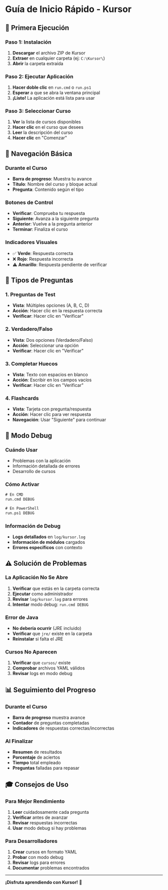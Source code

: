 # Guía de Inicio Rápido - Kursor

## 🚀 Primera Ejecución

### Paso 1: Instalación
1. **Descargar** el archivo ZIP de Kursor
2. **Extraer** en cualquier carpeta (ej: `C:\Kursor\`)
3. **Abrir** la carpeta extraída

### Paso 2: Ejecutar Aplicación
1. **Hacer doble clic** en `run.cmd` o `run.ps1`
2. **Esperar** a que se abra la ventana principal
3. **¡Listo!** La aplicación está lista para usar

### Paso 3: Seleccionar Curso
1. **Ver** la lista de cursos disponibles
2. **Hacer clic** en el curso que desees
3. **Leer** la descripción del curso
4. **Hacer clic** en "Comenzar"

## 🎯 Navegación Básica

### Durante el Curso
- **Barra de progreso**: Muestra tu avance
- **Título**: Nombre del curso y bloque actual
- **Pregunta**: Contenido según el tipo

### Botones de Control
- **Verificar**: Comprueba tu respuesta
- **Siguiente**: Avanza a la siguiente pregunta
- **Anterior**: Vuelve a la pregunta anterior
- **Terminar**: Finaliza el curso

### Indicadores Visuales
- ✅ **Verde**: Respuesta correcta
- ❌ **Rojo**: Respuesta incorrecta
- ⚠️ **Amarillo**: Respuesta pendiente de verificar

## 📝 Tipos de Preguntas

### 1. Preguntas de Test
- **Vista**: Múltiples opciones (A, B, C, D)
- **Acción**: Hacer clic en la respuesta correcta
- **Verificar**: Hacer clic en "Verificar"

### 2. Verdadero/Falso
- **Vista**: Dos opciones (Verdadero/Falso)
- **Acción**: Seleccionar una opción
- **Verificar**: Hacer clic en "Verificar"

### 3. Completar Huecos
- **Vista**: Texto con espacios en blanco
- **Acción**: Escribir en los campos vacíos
- **Verificar**: Hacer clic en "Verificar"

### 4. Flashcards
- **Vista**: Tarjeta con pregunta/respuesta
- **Acción**: Hacer clic para ver respuesta
- **Navegación**: Usar "Siguiente" para continuar

## 🔧 Modo Debug

### Cuándo Usar
- Problemas con la aplicación
- Información detallada de errores
- Desarrollo de cursos

### Cómo Activar
```cmd
# En CMD
run.cmd DEBUG

# En PowerShell
run.ps1 DEBUG
```

### Información de Debug
- **Logs detallados** en `log/kursor.log`
- **Información de módulos** cargados
- **Errores específicos** con contexto

## ⚠️ Solución de Problemas

### La Aplicación No Se Abre
1. **Verificar** que estás en la carpeta correcta
2. **Ejecutar** como administrador
3. **Revisar** `log/kursor.log` para errores
4. **Intentar** modo debug: `run.cmd DEBUG`

### Error de Java
- **No debería ocurrir** (JRE incluido)
- **Verificar** que `jre/` existe en la carpeta
- **Reinstalar** si falta el JRE

### Cursos No Aparecen
1. **Verificar** que `cursos/` existe
2. **Comprobar** archivos YAML válidos
3. **Revisar** logs en modo debug

## 📊 Seguimiento del Progreso

### Durante el Curso
- **Barra de progreso** muestra avance
- **Contador** de preguntas completadas
- **Indicadores** de respuestas correctas/incorrectas

### Al Finalizar
- **Resumen** de resultados
- **Porcentaje** de aciertos
- **Tiempo** total empleado
- **Preguntas** falladas para repasar

## 🎓 Consejos de Uso

### Para Mejor Rendimiento
1. **Leer** cuidadosamente cada pregunta
2. **Verificar** antes de avanzar
3. **Revisar** respuestas incorrectas
4. **Usar** modo debug si hay problemas

### Para Desarrolladores
1. **Crear** cursos en formato YAML
2. **Probar** con modo debug
3. **Revisar** logs para errores
4. **Documentar** problemas encontrados

---

**¡Disfruta aprendiendo con Kursor!** 🎉 